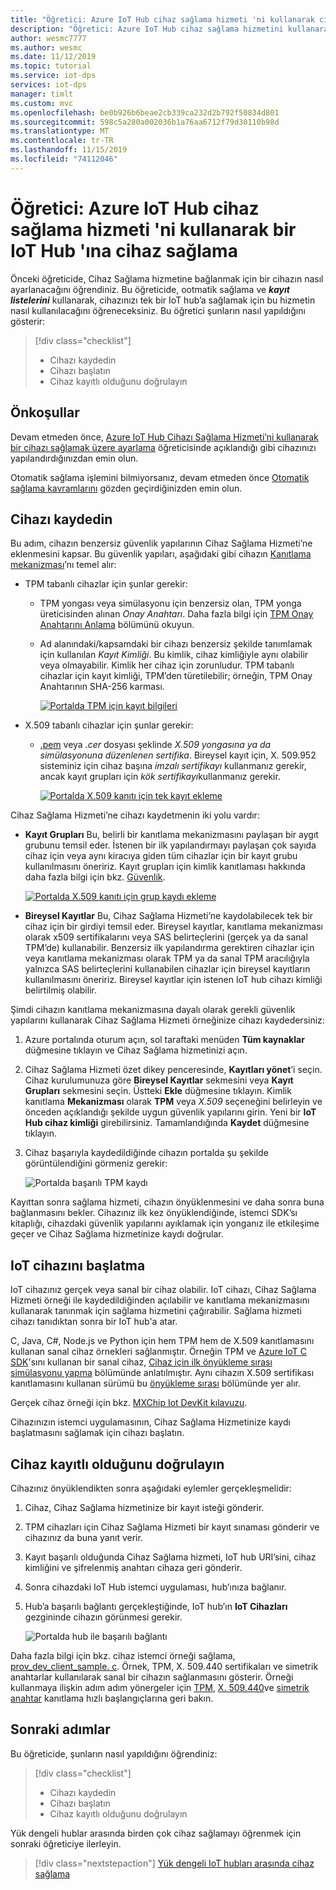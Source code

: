```yaml
---
title: "Öğretici: Azure IoT Hub cihaz sağlama hizmeti 'ni kullanarak cihaz sağlama"
description: "Öğretici: Azure IoT Hub cihaz sağlama hizmetini kullanarak cihazınızı tek bir IoT Hub 'ına sağlama"
author: wesmc7777
ms.author: wesmc
ms.date: 11/12/2019
ms.topic: tutorial
ms.service: iot-dps
services: iot-dps
manager: timlt
ms.custom: mvc
ms.openlocfilehash: be0b926b6beae2cb339ca232d2b792f50834d801
ms.sourcegitcommit: 598c5a280a002036b1a76aa6712f79d30110b98d
ms.translationtype: MT
ms.contentlocale: tr-TR
ms.lasthandoff: 11/15/2019
ms.locfileid: "74112046"
---
```

# <a name="tutorial-provision-the-device-to-an-iot-hub-using-the-azure-iot-hub-device-provisioning-service"></a>Öğretici: Azure IoT Hub cihaz sağlama hizmeti 'ni kullanarak bir IoT Hub 'ına cihaz sağlama

Önceki öğreticide, Cihaz Sağlama hizmetine bağlanmak için bir cihazın nasıl ayarlanacağını öğrendiniz. Bu öğreticide, ootmatik sağlama ve **_kayıt listelerini_** kullanarak, cihazınızı tek bir IoT hub’a sağlamak için bu hizmetin nasıl kullanılacağını öğreneceksiniz. Bu öğretici şunların nasıl yapıldığını gösterir:

> [!div class="checklist"]
> * Cihazı kaydedin
> * Cihazı başlatın
> * Cihaz kayıtlı olduğunu doğrulayın

## <a name="prerequisites"></a>Önkoşullar

Devam etmeden önce, [Azure IoT Hub Cihazı Sağlama Hizmeti’ni kullanarak bir cihazı sağlamak üzere ayarlama](./tutorial-set-up-device.md) öğreticisinde açıklandığı gibi cihazınızı yapılandırdığınızdan emin olun.

Otomatik sağlama işlemini bilmiyorsanız, devam etmeden önce [Otomatik sağlama kavramlarını](concepts-auto-provisioning.md) gözden geçirdiğinizden emin olun.

<a id="enrolldevice"></a>
## <a name="enroll-the-device"></a>Cihazı kaydedin

Bu adım, cihazın benzersiz güvenlik yapılarının Cihaz Sağlama Hizmeti’ne eklenmesini kapsar. Bu güvenlik yapıları, aşağıdaki gibi cihazın [Kanıtlama mekanizması](concepts-device.md#attestation-mechanism)’nı temel alır:

- TPM tabanlı cihazlar için şunlar gerekir:
    - TPM yongası veya simülasyonu için benzersiz olan, TPM yonga üreticisinden alınan *Onay Anahtarı*.  Daha fazla bilgi için [TPM Onay Anahtarını Anlama](https://technet.microsoft.com/library/cc770443.aspx) bölümünü okuyun.
    - Ad alanındaki/kapsamdaki bir cihazı benzersiz şekilde tanımlamak için kullanılan *Kayıt Kimliği*. Bu kimlik, cihaz kimliğiyle aynı olabilir veya olmayabilir. Kimlik her cihaz için zorunludur. TPM tabanlı cihazlar için kayıt kimliği, TPM’den türetilebilir; örneğin, TPM Onay Anahtarının SHA-256 karması.

      [![Portalda TPM için kayıt bilgileri](./media/tutorial-provision-device-to-hub/tpm-device-enrollment.png)](./media/tutorial-provision-device-to-hub/tpm-device-enrollment.png#lightbox)  

- X.509 tabanlı cihazlar için şunlar gerekir:
    - [.pem](https://msdn.microsoft.com/library/windows/desktop/bb540819.aspx) veya *.cer* dosyası şeklinde *X.509 yongasına ya da simülasyonuna düzenlenen sertifika*. Bireysel kayıt için, X. 509.952 sisteminiz için cihaz başına *imzalı sertifikayı* kullanmanız gerekir, ancak kayıt grupları için *kök sertifikayı*kullanmanız gerekir. 

      [![Portalda X.509 kanıtı için tek kayıt ekleme](./media/tutorial-provision-device-to-hub/individual-enrollment.png)](./media/tutorial-provision-device-to-hub/individual-enrollment.png#lightbox)

Cihaz Sağlama Hizmeti’ne cihazı kaydetmenin iki yolu vardır:

- **Kayıt Grupları** Bu, belirli bir kanıtlama mekanizmasını paylaşan bir aygıt grubunu temsil eder. İstenen bir ilk yapılandırmayı paylaşan çok sayıda cihaz için veya aynı kiracıya giden tüm cihazlar için bir kayıt grubu kullanılmasını öneririz. Kayıt grupları için kimlik kanıtlaması hakkında daha fazla bilgi için bkz. [Güvenlik](concepts-security.md#controlling-device-access-to-the-provisioning-service-with-x509-certificates).

    [![Portalda X.509 kanıtı için grup kaydı ekleme](./media/tutorial-provision-device-to-hub/group-enrollment.png)](./media/tutorial-provision-device-to-hub/group-enrollment.png#lightbox)

- **Bireysel Kayıtlar** Bu, Cihaz Sağlama Hizmeti’ne kaydolabilecek tek bir cihaz için bir girdiyi temsil eder. Bireysel kayıtlar, kanıtlama mekanizması olarak x509 sertifikalarını veya SAS belirteçlerini (gerçek ya da sanal TPM’de) kullanabilir. Benzersiz ilk yapılandırma gerektiren cihazlar için veya kanıtlama mekanizması olarak TPM ya da sanal TPM aracılığıyla yalnızca SAS belirteçlerini kullanabilen cihazlar için bireysel kayıtların kullanılmasını öneririz. Bireysel kayıtlar için istenen IoT hub cihazı kimliği belirtilmiş olabilir.

Şimdi cihazın kanıtlama mekanizmasına dayalı olarak gerekli güvenlik yapılarını kullanarak Cihaz Sağlama Hizmeti örneğinize cihazı kaydedersiniz: 

1. Azure portalında oturum açın, sol taraftaki menüden **Tüm kaynaklar** düğmesine tıklayın ve Cihaz Sağlama hizmetinizi açın.

2. Cihaz Sağlama Hizmeti özet dikey penceresinde, **Kayıtları yönet**’i seçin. Cihaz kurulumunuza göre **Bireysel Kayıtlar** sekmesini veya **Kayıt Grupları** sekmesini seçin. Üstteki **Ekle** düğmesine tıklayın. Kimlik kanıtlama **Mekanizması** olarak **TPM** veya *X.509* seçeneğini belirleyin ve önceden açıklandığı şekilde uygun güvenlik yapılarını girin. Yeni bir **IoT Hub cihaz kimliği** girebilirsiniz. Tamamlandığında **Kaydet** düğmesine tıklayın. 

3. Cihaz başarıyla kaydedildiğinde cihazın portalda şu şekilde görüntülendiğini görmeniz gerekir:

    ![Portalda başarılı TPM kaydı](./media/tutorial-provision-device-to-hub/tpm-enrollment-success.png)

Kayıttan sonra sağlama hizmeti, cihazın önyüklenmesini ve daha sonra buna bağlanmasını bekler. Cihazınız ilk kez önyüklendiğinde, istemci SDK’sı kitaplığı, cihazdaki güvenlik yapılarını ayıklamak için yonganız ile etkileşime geçer ve Cihaz Sağlama hizmetinize kaydı doğrular. 

## <a name="start-the-iot-device"></a>IoT cihazını başlatma

IoT cihazınız gerçek veya sanal bir cihaz olabilir. IoT cihazı, Cihaz Sağlama Hizmeti örneği ile kaydedildiğinden açılabilir ve kanıtlama mekanizmasını kullanarak tanınmak için sağlama hizmetini çağırabilir. Sağlama hizmeti cihazı tanıdıktan sonra bir IoT hub'a atar. 

C, Java, C#, Node.js ve Python için hem TPM hem de X.509 kanıtlamasını kullanan sanal cihaz örnekleri sağlanmıştır. Örneğin TPM ve [Azure IoT C SDK](https://github.com/Azure/azure-iot-sdk-c)'sını kullanan bir sanal cihaz, [Cihaz için ilk önyükleme sırası simülasyonu yapma](quick-create-simulated-device.md#simulate-first-boot-sequence-for-the-device) bölümünde anlatılmıştır. Aynı cihazın X.509 sertifikası kanıtlamasını kullanan sürümü bu [önyükleme sırası](quick-create-simulated-device-x509.md#simulate-first-boot-sequence-for-the-device) bölümünde yer alır.

Gerçek cihaz örneği için bkz. [MXChip Iot DevKit kılavuzu](how-to-connect-mxchip-iot-devkit.md).

Cihazınızın istemci uygulamasının, Cihaz Sağlama Hizmetinize kaydı başlatmasını sağlamak için cihazı başlatın.  

## <a name="verify-the-device-is-registered"></a>Cihaz kayıtlı olduğunu doğrulayın

Cihazınız önyüklendikten sonra aşağıdaki eylemler gerçekleşmelidir:

1. Cihaz, Cihaz Sağlama hizmetinize bir kayıt isteği gönderir.
2. TPM cihazları için Cihaz Sağlama Hizmeti bir kayıt sınaması gönderir ve cihazınız da buna yanıt verir. 
3. Kayıt başarılı olduğunda Cihaz Sağlama hizmeti, IoT hub URI’sini, cihaz kimliğini ve şifrelenmiş anahtarı cihaza geri gönderir. 
4. Sonra cihazdaki IoT Hub istemci uygulaması, hub’ınıza bağlanır. 
5. Hub’a başarılı bağlantı gerçekleştiğinde, IoT hub’ın **IoT Cihazları** gezgininde cihazın görünmesi gerekir. 

    ![Portalda hub ile başarılı bağlantı](./media/tutorial-provision-device-to-hub/hub-connect-success.png)

Daha fazla bilgi için bkz. cihaz istemci örneği sağlama, [prov_dev_client_sample. c](https://github.com/Azure/azure-iot-sdk-c/blob/master/provisioning_client/samples/prov_dev_client_sample/prov_dev_client_sample.c). Örnek, TPM, X. 509.440 sertifikaları ve simetrik anahtarlar kullanılarak sanal bir cihazın sağlanmasını gösterir. Örneği kullanmaya ilişkin adım adım yönergeler için [TPM](https://docs.microsoft.com/azure/iot-dps/quick-create-simulated-device), [X. 509.440](https://docs.microsoft.com/azure/iot-dps/quick-create-simulated-device-x509)ve [simetrik anahtar](https://docs.microsoft.com/azure/iot-dps/quick-create-simulated-device-symm-key) kanıtlama hızlı başlangıçlarına geri bakın.

## <a name="next-steps"></a>Sonraki adımlar
Bu öğreticide, şunların nasıl yapıldığını öğrendiniz:

> [!div class="checklist"]
> * Cihazı kaydedin
> * Cihazı başlatın
> * Cihaz kayıtlı olduğunu doğrulayın

Yük dengeli hublar arasında birden çok cihaz sağlamayı öğrenmek için sonraki öğreticiye ilerleyin. 

> [!div class="nextstepaction"]
> [Yük dengeli IoT hubları arasında cihaz sağlama](./tutorial-provision-multiple-hubs.md)
